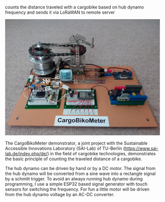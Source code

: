 counts the distance traveled with a cargobike based on hub dynamo frequency and sends it via LoRaWAN to remote server

![alt text](https://github.com/CargoBikoMeter/CargoBikoMeter-Hub/blob/master/images/CargoBikoMeter-Demonstrator-medium-size.jpg)

The CargoBikoMeter demonstrator, a joint project with the Sustainable Accessible Innovations Laboratory (SAI-Lab) of TU-Berlin (https://www.sai-lab.de/index.php/de/) in the field of cargobike technologies, demonstrates the basic principle of counting the traveled distance of a cargobike. 

The hub dynamo can be driven by hand or by a DC motor. The signal from the hub dynamo will be converted from a sine wave into a rectangle signal by a schmitt trigger. To avoid an always running hub dynamo during programming, I use a simple ESP32 based signal generator with touch sensors for switching the frequency. For fun a little motor will be driven from the hub dynamo voltage by an AC-DC converter.
